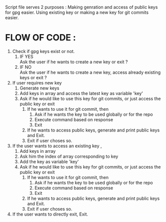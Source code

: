 Script file serves 2 purposes :
    Making genration and access of public keys for gpg easier.
    Using existing key or making a new key for git commits easier.

# FLOW OF CODE :
1. Check if gpg keys exist or not.<br>
    1. IF YES <br>
        Ask the user if he wants to create a new key or exit ?<br>
    2. IF NO<br>
        Ask the user if he wants to create a new key, access already existing keys or exit ?
2. If user requires new key
    1. Generate new keys
    2. Add keys in array and access the latest key as variable 'key'
    3. Ask if he would like to use this key for git commits, or just access the public key or exit
        1. If he wants to use it for git commit, then
            1. Ask if he wants the key to be used globally or for the repo
            2. Execute command based on response
            3. Exit
        2. If he wants to access public keys, generate and print public keys and Exit.
        3. Exit if user choses so.
3. If the user wants to access an existing key ,
    1. Add keys in array 
    2. Ask him the index of array corresponding to key
    3. Add the key as variable 'key'
    4. Ask if he would like to use this key for git commits, or just access the public key or exit
        1. If he wants to use it for git commit, then
            1. Ask if he wants the key to be used globally or for the repo
            2. Execute command based on response
            3. Exit
        2. If he wants to access public keys, generate and print public keys and Exit.
        3. Exit if user choses so.
4. If the user wants to directly exit, Exit.